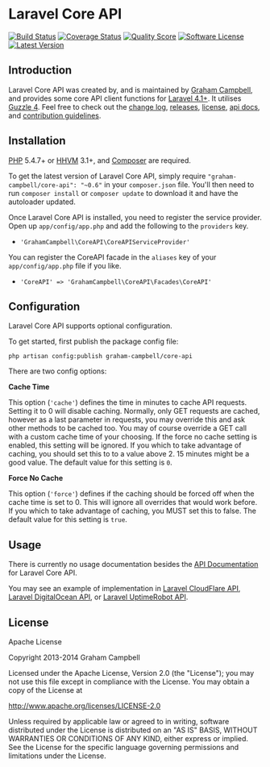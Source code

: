 Laravel Core API
================


[![Build Status](https://img.shields.io/travis/GrahamCampbell/Laravel-Core-API/master.svg?style=flat)](https://travis-ci.org/GrahamCampbell/Laravel-Core-API)
[![Coverage Status](https://img.shields.io/scrutinizer/coverage/g/GrahamCampbell/Laravel-Core-API.svg?style=flat)](https://scrutinizer-ci.com/g/GrahamCampbell/Laravel-Core-API/code-structure)
[![Quality Score](https://img.shields.io/scrutinizer/g/GrahamCampbell/Laravel-Core-API.svg?style=flat)](https://scrutinizer-ci.com/g/GrahamCampbell/Laravel-Core-API)
[![Software License](https://img.shields.io/badge/license-Apache%202.0-brightgreen.svg?style=flat)](LICENSE.md)
[![Latest Version](https://img.shields.io/github/release/GrahamCampbell/Laravel-Core-API.svg?style=flat)](https://github.com/GrahamCampbell/Laravel-Core-API/releases)


## Introduction

Laravel Core API was created by, and is maintained by [Graham Campbell](https://github.com/GrahamCampbell), and provides some core API client functions for [Laravel 4.1+](http://laravel.com). It utilises [Guzzle 4](https://github.com/guzzle/guzzle). Feel free to check out the [change log](CHANGELOG.md), [releases](https://github.com/GrahamCampbell/Laravel-Core-API/releases), [license](LICENSE.md), [api docs](http://grahamcampbell.github.io/Laravel-Core-API), and [contribution guidelines](CONTRIBUTING.md).


## Installation

[PHP](https://php.net) 5.4.7+ or [HHVM](http://hhvm.com) 3.1+, and [Composer](https://getcomposer.org) are required.

To get the latest version of Laravel Core API, simply require `"graham-campbell/core-api": "~0.6"` in your `composer.json` file. You'll then need to run `composer install` or `composer update` to download it and have the autoloader updated.

Once Laravel Core API is installed, you need to register the service provider. Open up `app/config/app.php` and add the following to the `providers` key.

* `'GrahamCampbell\CoreAPI\CoreAPIServiceProvider'`

You can register the CoreAPI facade in the `aliases` key of your `app/config/app.php` file if you like.

* `'CoreAPI' => 'GrahamCampbell\CoreAPI\Facades\CoreAPI'`


## Configuration

Laravel Core API supports optional configuration.

To get started, first publish the package config file:

    php artisan config:publish graham-campbell/core-api

There are two config options:

**Cache Time**

This option (`'cache'`) defines the time in minutes to cache API requests. Setting it to 0 will disable caching. Normally, only GET requests are cached, however as a last parameter in requests, you may override this and ask other methods to be cached too. You may of course override a GET call with a custom cache time of your choosing. If the force no cache setting is enabled, this setting will be ignored. If you which to take advantage of caching, you should set this to to a value above 2. 15 minutes might be a good value. The default value for this setting is `0`.

**Force No Cache**

This option (`'force'`) defines if the caching should be forced off when the cache time is set to 0. This will ignore all overrides that would work before. If you which to take advantage of caching, you MUST set this to false. The default value for this setting is `true`.


## Usage

There is currently no usage documentation besides the [API Documentation](http://grahamcampbell.github.io/Laravel-Core-API
) for Laravel Core API.

You may see an example of implementation in [Laravel CloudFlare API](https://github.com/GrahamCampbell/Laravel-CloudFlare-API), [Laravel DigitalOcean API](https://github.com/GrahamCampbell/Laravel-DigitalOcean-API), or [Laravel UptimeRobot API](https://github.com/GrahamCampbell/Laravel-UptimeRobot-API).


## License

Apache License

Copyright 2013-2014 Graham Campbell

Licensed under the Apache License, Version 2.0 (the "License");
you may not use this file except in compliance with the License.
You may obtain a copy of the License at

 http://www.apache.org/licenses/LICENSE-2.0

Unless required by applicable law or agreed to in writing, software
distributed under the License is distributed on an "AS IS" BASIS,
WITHOUT WARRANTIES OR CONDITIONS OF ANY KIND, either express or implied.
See the License for the specific language governing permissions and
limitations under the License.

